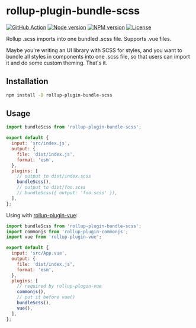 # rollup-plugin-bundle-scss

[![GitHub Action](https://github.com/weizhenye/rollup-plugin-bundle-scss/workflows/Node%20CI/badge.svg)](https://github.com/weizhenye/rollup-plugin-bundle-scss/actions?query=workflow%3A%22Node+CI%22)
[![Node version](https://badgen.net/npm/node/rollup-plugin-bundle-scss?icon=https://simpleicons.now.sh/node-dot-js/fff)](https://nodejs.org)
[![NPM version](https://badgen.net/npm/v/rollup-plugin-bundle-scss?icon=npm)](https://www.npmjs.com/package/rollup-plugin-bundle-scss)
[![License](https://badgen.net/npm/license/rollup-plugin-bundle-scss?icon=https://api.iconify.design/octicon:law.svg?color=white)](https://github.com/weizhenye/rollup-plugin-bundle-scss/blob/master/LICENSE)

Rollup .scss imports into one bundled .scss file. Supports .vue files.

Maybe you're writing an UI library with SCSS for styles, and you want to bundle all styles in components into one .scss file, so that users can import it and do some custom theming. That's it.

## Installation

```bash
npm install -D rollup-plugin-bundle-scss
```

## Usage

```js
import bundleScss from 'rollup-plugin-bundle-scss';

export default {
  input: 'src/index.js',
  output: {
    file: 'dist/index.js',
    format: 'esm',
  },
  plugins: [
    // output to dist/index.scss
    bundleScss(),
    // output to dist/foo.scss
    // bundleScss({ output: 'foo.scss' }),
  ],
};
```

Using with [rollup-plugin-vue](https://github.com/vuejs/rollup-plugin-vue):

```js
import bundleScss from 'rollup-plugin-bundle-scss';
import commonjs from 'rollup-plugin-commonjs';
import vue from 'rollup-plugin-vue';

export default {
  input: 'src/App.vue',
  output: {
    file: 'dist/index.js',
    format: 'esm',
  },
  plugins: [
    // required by rollup-plugin-vue
    commonjs(),
    // put it before vue()
    bundleScss(),
    vue(),
  ],
};
```
